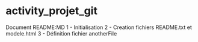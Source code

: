 # activity_projet_git 

Document README:MD 
1 - Initialisation
2 - Creation fichiers README.txt et modele.html
3 - Définition fichier anotherFile

